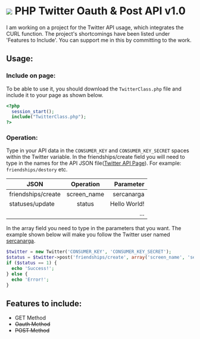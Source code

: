 # ![](https://www.fmpr.net/wp-content/plugins/social-media-feather/synved-social/image/social/regular/24x24/twitter.png) PHP Twitter Oauth & Post API v1.0
I am working on a project for the Twitter API usage, which integrates the CURL function.  The project's shortcomings have been listed under 'Features to Include'. You can support me in this by committing to the work.

## Usage:
### Include on page:
To be able to use it, you should download the `TwitterClass.php` file and include it to your page as shown below.
```php
<?php
  session_start();
  include("TwitterClass.php");
?>
```
### Operation:
Type in your API data in the `CONSUMER_KEY` and `CONSUMER_KEY_SECRET` spaces within the Twitter variable.
In the friendships/create field you will need to type in the names for the API JSON file([Twitter API Page](https://developer.twitter.com/en/docs)). For example: `friendships/destory` etc.

|      JSON     |   Operation   |  Parameter |
| ------------- |:-------------:| ----------:|
|friendships/create|screen_name|sercanarga|
|statuses/update|status|Hello World!|
|||...|

In the array field you need to type in the parameters that you want.
The example shown below will make you follow the Twitter user named [sercanarga](https://twitter.com/sercanarga).
```php
$twitter = new Twitter('CONSUMER_KEY', 'CONSUMER_KEY_SECRET');
$status = $twitter->post('friendships/create', array('screen_name', 'sercanarga'));
if ($status == 1) {
  echo 'Success!';
} else {
  echo 'Error!';
}
```
## Features to include:
+ GET Method
+ ~~Oauth Method~~
+ ~~POST Method~~
